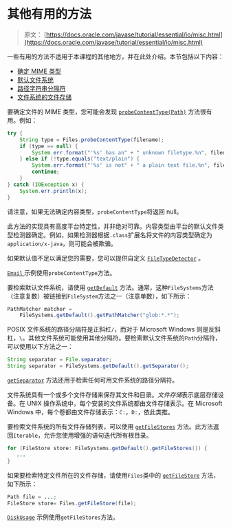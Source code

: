 # 其他有用的方法

> 原文： [https://docs.oracle.com/javase/tutorial/essential/io/misc.html](https://docs.oracle.com/javase/tutorial/essential/io/misc.html)

一些有用的方法不适用于本课程的其他地方，并在此处介绍。本节包括以下内容：

*   [确定 MIME 类型](#mime)
*   [默认文件系统](#default)
*   [路径字符串分隔符](#separator)
*   [文件系统的文件存储](#stores)

要确定文件的 MIME 类型，您可能会发现 [`probeContentType(Path)`](https://docs.oracle.com/javase/8/docs/api/java/nio/file/Files.html#probeContentType-java.nio.file.Path-) 方法很有用。例如：

```java
try {
    String type = Files.probeContentType(filename);
    if (type == null) {
        System.err.format("'%s' has an" + " unknown filetype.%n", filename);
    } else if (!type.equals("text/plain") {
        System.err.format("'%s' is not" + " a plain text file.%n", filename);
        continue;
    }
} catch (IOException x) {
    System.err.println(x);
}

```

请注意，如果无法确定内容类型，`probeContentType`将返回 null。

此方法的实现具有高度平台特定性，并非绝对可靠。内容类型由平台的默认文件类型检测器确定。例如，如果检测器根据`.class`扩展名将文件的内容类型确定为`application/x-java`，则可能会被欺骗。

如果默认值不足以满足您的需要，您可以提供自定义 [`FileTypeDetector`](https://docs.oracle.com/javase/8/docs/api/java/nio/file/spi/FileTypeDetector.html) 。

[``Email`` ](examples/Email.java)示例使用`probeContentType`方法。

要检索默认文件系统，请使用 [`getDefault`](https://docs.oracle.com/javase/8/docs/api/java/nio/file/FileSystems.html#getDefault--) 方法。通常，这种`FileSystems`方法（注意复数）被链接到`FileSystem`方法之一（注意单数），如下所示：

```java
PathMatcher matcher =
    FileSystems.getDefault().getPathMatcher("glob:*.*");

```

POSIX 文件系统的路径分隔符是正斜杠`/`，而对于 Microsoft Windows 则是反斜杠，`\`。其他文件系统可能使用其他分隔符。要检索默认文件系统的`Path`分隔符，可以使用以下方法之一：

```java
String separator = File.separator;
String separator = FileSystems.getDefault().getSeparator();

```

[`getSeparator`](https://docs.oracle.com/javase/8/docs/api/java/nio/file/FileSystem.html#getSeparator--) 方法还用于检索任何可用文件系统的路径分隔符。

文件系统具有一个或多个文件存储来保存其文件和目录。*文件存储*表示底层存储设备。在 UNIX 操作系统中，每个安装的文件系统都由文件存储表示。在 Microsoft Windows 中，每个卷都由文件存储表示：`C:`，`D:`，依此类推。

要检索文件系统的所有文件存储列表，可以使用 [`getFileStores`](https://docs.oracle.com/javase/8/docs/api/java/nio/file/FileSystem.html#getFileStores--) 方法。此方法返回`Iterable`，允许您使用增强的语句迭代所有根目录。

```java
for (FileStore store: FileSystems.getDefault().getFileStores()) {
   ...
}

```

如果要检索特定文件所在的文件存储，请使用`Files`类中的 [`getFileStore`](https://docs.oracle.com/javase/8/docs/api/java/nio/file/Files.html#getFileStore-java.nio.file.Path-) 方法，如下所示：

```java
Path file = ...;
FileStore store= Files.getFileStore(file);

```

[`DiskUsage`](examples/DiskUsage.java) 示例使用`getFileStores`方法。